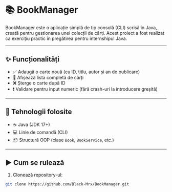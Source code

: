 # 📚 BookManager

BookManager este o aplicație simplă de tip consolă (CLI) scrisă în Java, creată pentru gestionarea unei colecții de cărți. Acest proiect a fost realizat ca exercițiu practic în pregătirea pentru internshipul Java.

---

## ✨ Funcționalități

- ✅ Adaugă o carte nouă (cu ID, titlu, autor și an de publicare)
- 📄 Afișează lista completă de cărți
- ❌ Șterge o carte după ID
- ❗ Validare pentru input numeric (fără crash-uri la introducere greșită)

---

## 🔧 Tehnologii folosite

- ☕ Java (JDK 17+)
- 💻 Linie de comandă (CLI)
- 📦 Structură OOP (clase `Book`, `BookService`, etc.)

---

## ▶️ Cum se rulează

1. Clonează repository-ul:

```bash
git clone https://github.com/Black-Mrx/BookManager.git
